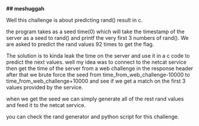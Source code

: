 **## meshuggah**

Well this challenge is about predicting rand() result in c.

the program takes as a seed time(0) which will take the timestamp of the server as a seed to rand() and printf the very first 3 numbers of rand(). We are asked to predict the rand values 92 times to get the flag.

The solution is to kinda leak the time on the server and use it in a c code to predict the next values.
well my idea was to connect to the netcat service then get the time of the server from a web challenge in the response header after that we brute force the seed from time_from_web_challenge-10000 to time_from_web_challenge+10000 and see if we get a match on the first 3 values provided by the service.

when we get the seed we can simply generate all of the rest rand values and feed it to the netcat service.

you can check the rand generator and python script for this challenge.

